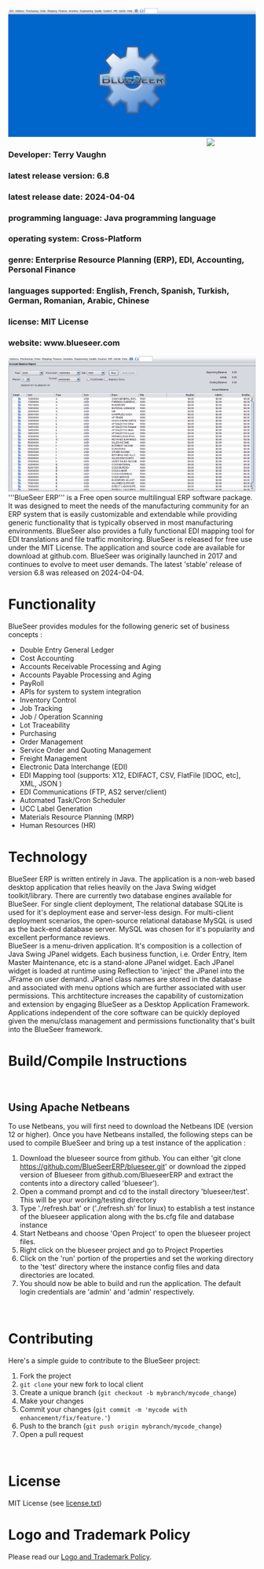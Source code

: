 <img src="https://github.com/blueseerERP/blueseer/blob/master/src/images/bs65image.png" alt="Free ERP">
<!-- <img class="logo" width="100px" height="100px" src="https://www.blueseer.com/img/bs.png" alt="Free ERP"> -->
<a href="https://foojay.io/today/works-with-openjdk"><img align="right" src="https://github.com/foojayio/badges/raw/main/works_with_openjdk/Works-with-OpenJDK.png" width="100"></a>
<h3>Developer: Terry Vaughn</h3>
<h3>latest release version: 6.8</h3>
<h3>latest release date: 2024-04-04</h3>
<h3>programming language: Java programming language</h3> 
<h3>operating system: Cross-Platform</h3>
<h3>genre:  Enterprise Resource Planning (ERP), EDI, Accounting, Personal Finance</h3> 
<h3>languages supported: English, French, Spanish, Turkish, German, Romanian, Arabic, Chinese</h3>
<h3>license: MIT License</h3>
<h3>website: www.blueseer.com</h3>



<img src="https://github.com/blueseerERP/blueseer/blob/master/src/images/market2.png" alt="Free ERP image 2">
'''BlueSeer ERP''' is a Free open source multilingual ERP software package.  It was designed to meet the needs of
the manufacturing community for an ERP system that is easily customizable and
extendable while providing generic functionality that is typically observed in
most manufacturing environments.  BlueSeer also provides a fully functional EDI mapping tool for EDI translations and file traffic monitoring. 
BlueSeer is released for free use under the MIT License.   The application and source code
are available for download at github.com. BlueSeer was originally launched in 2017 and continues to evolve to meet user demands.
The latest 'stable' release of version 6.8 was released on 2024-04-04.</br>

<h1>Functionality</h1>

BlueSeer provides modules for the following generic set of business concepts : 
* Double Entry General Ledger
* Cost Accounting
* Accounts Receivable Processing and Aging
* Accounts Payable Processing and Aging
* PayRoll
* APIs for system to system integration
* Inventory Control
* Job Tracking
* Job / Operation Scanning
* Lot Traceability
* Purchasing
* Order Management
* Service Order and Quoting Management
* Freight Management
* Electronic Data Interchange (EDI)
* EDI Mapping tool (supports: X12, EDIFACT, CSV, FlatFile [IDOC, etc], XML, JSON )
* EDI Communications (FTP, AS2 server/client)
* Automated Task/Cron Scheduler
* UCC Label Generation
* Materials Resource Planning (MRP)
* Human Resources (HR)

<h1>Technology</h1>
BlueSeer ERP is written entirely in Java.  The application is a non-web based
desktop application that relies heavily on the Java Swing widget
toolkit/library.  There are currently two database engines available for
BlueSeer. 
For single client deployment, The relational database SQLite is used for
it's deployment ease and server-less design.  For multi-client
deployment scenarios, the open-source relational database MySQL is used as the
back-end database server.  MySQL was chosen for it's popularity and excellent
performance
reviews.  
</br>
BlueSeer is a menu-driven application.  It's composition is a collection of Java Swing
JPanel widgets.  Each business function, i.e. Order Entry, Item Master
Maintenance, etc is a stand-alone JPanel widget.  Each JPanel widget is loaded
at runtime using Reflection to 'inject' the JPanel
into the JFrame on user
demand.  JPanel class names are stored in the database and associated
with  menu options which are further associated with user permissions.  This
archtitecture increases the capability of customization and extension by
engaging BlueSeer as
a Desktop Application Framework.  Applications independent of the core
software can be quickly deployed 
given the menu/class management and
permissions functionality that's built into the BlueSeer framework.
</br>

<h1>Build/Compile Instructions</h1>
</br>

<h2>Using Apache Netbeans</h2>

To use Netbeans, you will first need to download the Netbeans IDE (version 12 or higher). Once you have Netbeans installed, the following steps can be used to compile BlueSeer and bring up a test instance of the application :
1. Download the blueseer source from github. You can either 'git clone https://github.com/BlueSeerERP/blueseer.git' or download the zipped version of Blueseer from github.com/BlueseerERP and extract the contents into a directory called 'blueseer').
2. Open a command prompt and cd to the install directory 'blueseer/test'. This will be your working/testing directory
3. Type './refresh.bat' or ('./refresh.sh' for linux) to establish a test instance of the blueseer application along with the bs.cfg file and database instance
4. Start Netbeans and choose 'Open Project' to open the blueseer project files.
5. Right click on the blueseer project and go to Project Properties
6. Click on the 'run' portion of the properties and set the working directory to the 'test' directory where the instance config files and data directories are located.
7. You should now be able to build and run the application. The default login credentials are 'admin' and 'admin' respectively.
</br>

<h1>Contributing</h1>

Here's a simple guide to contribute to the BlueSeer project:
    
1. Fork the project
2. `git clone` your new fork to local client
3. Create a unique branch (`git checkout -b mybranch/mycode_change`)
4. Make your changes
5. Commit your changes (`git commit -m 'mycode with enhancement/fix/feature.'`)
6. Push to the branch (`git push origin mybranch/mycode_change`)
7. Open a pull request
</br>

<h1>License</h1>

MIT License (see [license.txt](LICENSE))


<h1>Logo and Trademark Policy</h1>

Please read our [Logo and Trademark Policy](TRADEMARK_POLICY.md).
